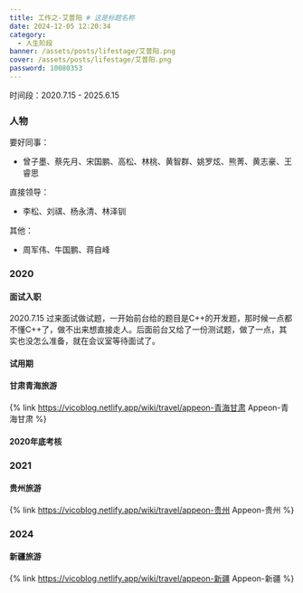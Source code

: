 ```yaml
---
title: 工作之-艾普阳 # 这是标题名称
date: 2024-12-05 12:20:34
category:
  - 人生阶段
banner: /assets/posts/lifestage/艾普阳.png
cover: /assets/posts/lifestage/艾普阳.png
password: 10080353
---
```


时间段：2020.7.15 - 2025.6.15

### 人物
要好同事：  
- 曾子墨、蔡先月、宋国鹏、高松、林桃、黄智群、姚罗炫、熊菁、黄志豪、王睿思  

直接领导：  
- 李松、刘祺、杨永清、林泽钏  

其他：  
- 周军伟、牛国鹏、蒋自峰

### 2020
#### 面试入职
2020.7.15 过来面试做试题，一开始前台给的题目是C++的开发题，那时候一点都不懂C++了，做不出来想直接走人。后面前台又给了一份测试题，做了一点，其实也没怎么准备，就在会议室等待面试了。

#### 试用期
#### 甘肃青海旅游
{% link https://vicoblog.netlify.app/wiki/travel/appeon-青海甘肃 Appeon-青海甘肃 %}

#### 2020年底考核

### 2021
#### 贵州旅游
{% link https://vicoblog.netlify.app/wiki/travel/appeon-贵州 Appeon-贵州 %}

### 2024
#### 新疆旅游
{% link https://vicoblog.netlify.app/wiki/travel/appeon-新疆 Appeon-新疆 %}




